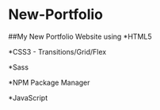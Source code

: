 # New-Portfolio

##My New Portfolio Website using *HTML5

*CSS3 - Transitions/Grid/Flex

*Sass

*NPM Package Manager

*JavaScript